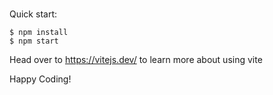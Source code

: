 #

Quick start:

```
$ npm install
$ npm start
```

Head over to https://vitejs.dev/ to learn more about using vite

Happy Coding!
